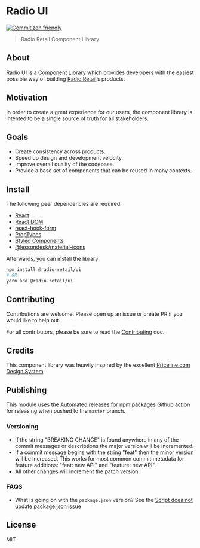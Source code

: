 # Radio UI

[![Commitizen friendly](https://img.shields.io/badge/commitizen-friendly-brightgreen.svg)](http://commitizen.github.io/cz-cli/)

> Radio Retail Component Library

## About

Radio UI is a Component Library which provides developers with the easiest possible way of building [Radio Retail](http://www.zapop.com/service/radioretail/)’s products.

## Motivation

In order to create a great experience for our users, the component library is intented to be a single source of truth for all stakeholders.
## Goals

- Create consistency across products.
- Speed up design and development velocity.
- Improve overall quality of the codebase.
- Provide a base set of components that can be reused in many contexts.

## Install

The following peer dependencies are required:

- [React](https://www.npmjs.com/package/react)
- [React DOM](https://www.npmjs.com/package/react-dom)
- [react-hook-form](https://www.npmjs.com/package/react-hook-form)
- [PropTypes](https://www.npmjs.com/package/prop-types)
- [Styled Components](https://www.npmjs.com/package/styled-components)
- [@lessondesk/material-icons](https://www.npmjs.com/package/@lessondesk/material-icons)

Afterwards, you can install the library:

```sh
npm install @radio-retail/ui
# OR
yarn add @radio-retail/ui
```

## Contributing

Contributions are welcome. Please open up an issue or create PR if you would like to help out.

For all contributors, please be sure to read the
[Contributing](CONTRIBUTING.md) doc.

## Credits

This component library was heavily inspired by the excellent [Priceline.com Design System](https://github.com/pricelinelabs/design-system).

## Publishing

This module uses the [Automated releases for npm packages](https://github.com/marketplace/actions/automated-releases-for-npm-packages) Github action for releasing when pushed to the `master` branch.

### Versioning

- If the string "BREAKING CHANGE" is found anywhere in any of the commit messages or descriptions the major version will be incremented.
- If a commit message begins with the string "feat" then the minor version will be increased. This works for most common commit metadata for feature additions: "feat: new API" and "feature: new API".
- All other changes will increment the patch version.

### FAQS

- What is going on with the `package.json` version? See the [Script does not update package.json issue](https://github.com/mikeal/merge-release/issues/12)

## License

MIT
